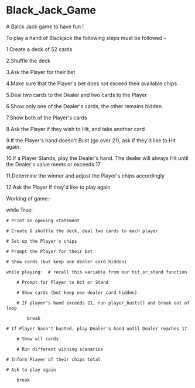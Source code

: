 # Black_Jack_Game
A Balck Jack game to have fun !


To play a hand of Blackjack the following steps must be followed:-

1.Create a deck of 52 cards

2.Shuffle the deck

3.Ask the Player for their bet

4.Make sure that the Player's bet does not exceed their available chips

5.Deal two cards to the Dealer and two cards to the Player

6.Show only one of the Dealer's cards, the other remains hidden

7.Show both of the Player's cards

8.Ask the Player if they wish to Hit, and take another card

9.If the Player's hand doesn't Bust (go over 21), ask if they'd like to Hit again.

10.If a Player Stands, play the Dealer's hand. The dealer will always Hit until the Dealer's value meets or exceeds 17

11.Determine the winner and adjust the Player's chips accordingly

12.Ask the Player if they'd like to play again



Working of game:-

while True:

    # Print an opening statement

    # Create & shuffle the deck, deal two cards to each player
        
    # Set up the Player's chips
        
    # Prompt the Player for their bet

    # Show cards (but keep one dealer card hidden)
    
    while playing:  # recall this variable from our hit_or_stand function
        
        # Prompt for Player to Hit or Stand
            
        # Show cards (but keep one dealer card hidden)
 
        # If player's hand exceeds 21, run player_busts() and break out of loop
        
            break

    # If Player hasn't busted, play Dealer's hand until Dealer reaches 17
    
        # Show all cards
    
        # Run different winning scenarios
        
    # Inform Player of their chips total 
    
    # Ask to play again

        break
